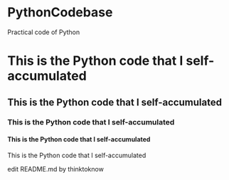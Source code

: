 # PythonCodebase
Practical code of Python
# This is the Python code that I self-accumulated
## This is the Python code that I self-accumulated
### This is the Python code that I self-accumulated
#### This is the Python code that I self-accumulated
This is the Python code that I self-accumulated

edit README.md
by thinktoknow
